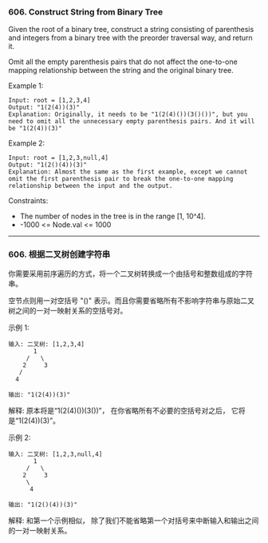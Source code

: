 ### 606. Construct String from Binary Tree
Given the root of a binary tree, construct a string consisting of parenthesis and integers from a binary tree with the preorder traversal way, and return it.

Omit all the empty parenthesis pairs that do not affect the one-to-one mapping relationship between the string and the original binary tree.



Example 1:

	Input: root = [1,2,3,4]
	Output: "1(2(4))(3)"
	Explanation: Originally, it needs to be "1(2(4)())(3()())", but you need to omit all the unnecessary empty parenthesis pairs. And it will be "1(2(4))(3)"

Example 2:

	Input: root = [1,2,3,null,4]
	Output: "1(2()(4))(3)"
	Explanation: Almost the same as the first example, except we cannot omit the first parenthesis pair to break the one-to-one mapping relationship between the input and the output.



Constraints:

* The number of nodes in the tree is in the range [1, 10^4].
* -1000 <= Node.val <= 1000

----

### 606. 根据二叉树创建字符串
你需要采用前序遍历的方式，将一个二叉树转换成一个由括号和整数组成的字符串。

空节点则用一对空括号 "()" 表示。而且你需要省略所有不影响字符串与原始二叉树之间的一对一映射关系的空括号对。

示例 1:

	输入: 二叉树: [1,2,3,4]
		   1
		 /   \
		2     3
	   /
	  4

	输出: "1(2(4))(3)"

解释: 原本将是“1(2(4)())(3())”，
在你省略所有不必要的空括号对之后，
它将是“1(2(4))(3)”。

示例 2:

	输入: 二叉树: [1,2,3,null,4]
		   1
		 /   \
		2     3
		 \
		  4

	输出: "1(2()(4))(3)"

解释: 和第一个示例相似，
除了我们不能省略第一个对括号来中断输入和输出之间的一对一映射关系。

